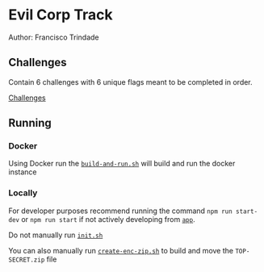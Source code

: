 # Evil Corp Track

Author: Francisco Trindade

## Challenges

Contain 6 challenges with 6 unique flags meant to be completed in order.

[Challenges](/README.md#evil-corp)

## Running

### Docker

Using Docker run the [`build-and-run.sh`](./build-and-run.sh) will build and run the docker instance

### Locally

For developer purposes recommend running the command `npm run start-dev` or `npm run start` if not actively developing from [`app`](./app).

Do not manually run [`init.sh`](./app/init.sh)

You can also manually run [`create-enc-zip.sh`](./create-enc-zip.sh) to build and move the `TOP-SECRET.zip` file
